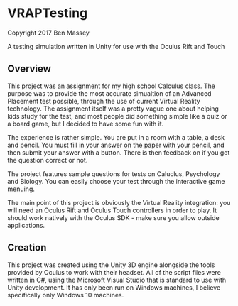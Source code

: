# VRAPTesting

Copyright 2017 Ben Massey

A testing simulation written in Unity for use with the Oculus Rift and Touch

## Overview

This project was an assignment for my high school Calculus class. The purpose was to provide the most accurate simualtion of an Advanced Placement test possible, through the use of current Virtual Reality technology. The assignment itself was a pretty vague one about helping kids study for the test, and most people did something simple like a quiz or a board game, but I decided to have some fun with it.

The experience is rather simple. You are put in a room with a table, a desk and pencil. You must fill in your answer on the paper with your pencil, and then submit your answer with a button. There is then feedback on if you got the question correct or not.

The project features sample questions for tests on Caluclus, Psychology and Biology. You can easily choose your test through the interactive game menuing.

The main point of this project is obviously the Virtual Reality integration: you will need an Oculus Rift and Oculus Touch controllers in order to play. It should work natively with the Oculus SDK - make sure you allow outside applications.

## Creation

This project was created using the Unity 3D engine alongside the tools provided by Oculus to work with their headset. All of the script files were written in C#, using the  Microsoft Visual Studio that is standard to use with Unity development. It has only been run on Windows machines, I believe specifically only Windows 10 machines.

## Video Sample

https://www.youtube.com/watch?v=eiFh3i-sSA8

## Credits 

All of the coding, unity work, organization and game design was done by Ben Massey.

All of the gathering of questions and organizing into text files was done by:
Albert Wang
Jordan Clarke
Eliott Wells

Thanks to the Advanced Placement books for provided us with sample test questions!